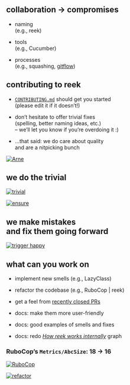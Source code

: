 ## collaboration → compromises

* naming<br />(e.g., <span class="reek">reek</span>)
<!-- .element: class="fragment" -->

* tools<br />(e.g., Cucumber)
<!-- .element: class="fragment" -->

* processes<br />(e.g., squashing, [gitflow](http://nvie.com/posts/a-successful-git-branching-model/))
<!-- .element: class="fragment" -->


## contributing to <span class="reek">reek</span>

* [`CONTRIBUTING.md`](https://github.com/troessner/reek/blob/develop/CONTRIBUTING.md) should get you started<br />(please edit it if it doesn’t!)
<!-- .element: class="fragment" -->

* don’t hesitate to offer trivial fixes<br />(spelling, better naming ideas, etc.)<br />– we’ll let you know if you’re overdoing it :)
<!-- .element: class="fragment" -->

* …that said: we do care about quality<br />and are a nitpicking bunch
<!-- .element: class="fragment" -->


[![Arne](img/arne.png)](https://twitter.com/plexus/status/590125857928282112)


## we do the trivial

[![trivial](img/trivial.png)](https://github.com/troessner/reek/pull/464)


[![ensure](img/ensure.png)](https://github.com/troessner/reek/pull/466#discussion-diff-29098287)
<!-- .element: class="ensure" -->


## we make mistakes<br />and fix them going forward

[![trigger happy](img/trigger_happy.png)](https://github.com/troessner/reek/pull/451)


## what can you work on

* implement new smells (e.g., LazyClass)
<!-- .element: class="fragment" -->

* refactor the codebase (e.g., RuboCop | <span class="reek">reek</span>)
<!-- .element: class="fragment" -->

* get a feel from [recently closed PRs](https://github.com/troessner/reek/pulls?q=is%3Apr+is%3Aclosed)
<!-- .element: class="fragment" -->

* docs: make them more user-friendly 
<!-- .element: class="fragment" -->

* docs: good examples of smells and fixes
<!-- .element: class="fragment" -->

* docs: redo [_How <span class="reek">reek</span> works internally_](https://github.com/troessner/reek/wiki/How-reek-works-internally) graph
<!-- .element: class="fragment" -->


### RuboCop’s `Metrics/AbcSize`: 18 → 16

[![RuboCop](img/rubocop.png)](https://github.com/troessner/reek/pull/462)


[![refactor](img/refactor.png)](https://twitter.com/supermoof/status/478322429257715712)
